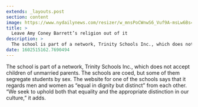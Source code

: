```yaml
--- 
extends: _layouts.post 
section: content 
image: https://www.nydailynews.com/resizer/w_mnsPoCWnwS6_Vuf9A-msLw6Bs=/1200x0/top/cloudfront-us-east-1.images.arcpublishing.com/tronc/T2XYWZIVY5FUXHMKPSGXMCOC5Y.jpg 
title: > 
  Leave Amy Coney Barrett’s religion out of it 
description: > 
  The school is part of a network, Trinity Schools Inc., which does not accept children of unmarried parents.The schools are coed, but some of them segregate students by sex.The website for one of the schools says that it regards men and women as “equal in dignity but distinct” from each other.“We seek to uphold both that equality and the appropriate distinction in our culture,” it adds. 
date: 1602515162.7690494 
--- 
```

The school is part of a network, Trinity Schools Inc., which does not accept children of unmarried parents. The schools are coed, but some of them segregate students by sex. The website for one of the schools says that it regards men and women as “equal in dignity but distinct” from each other. “We seek to uphold both that equality and the appropriate distinction in our culture,” it adds.